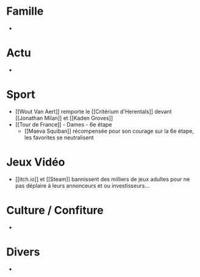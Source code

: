 # Famille
- 
# Actu
- 
# Sport
- [[Wout Van Aert]] remporte le [[Critérium d'Herentals]] devant [[Jonathan Milan]] et [[Kaden Groves]]
- [[Tour de France]] - Dames - 6e étape
	- [[Maeva Squiban]] récompensée pour son courage sur la 6e étape, les favorites se neutralisent

# Jeux Vidéo
- [[itch.io]] et [[Steam]] bannissent des milliers de jeux adultes pour ne pas déplaire à leurs annonceurs et ou investisseurs...
# Culture / Confiture
- 
# Divers
- 
